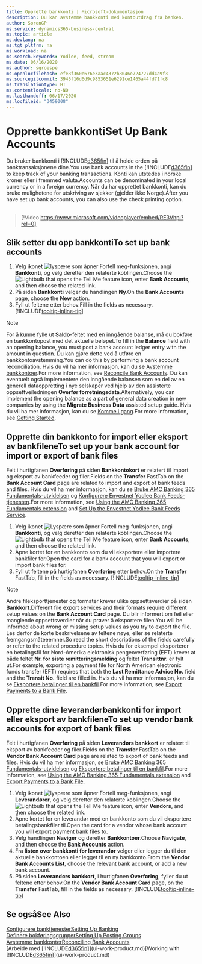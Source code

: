 ```yaml
---
title: Opprette bankkonti | Microsoft-dokumentasjon
description: Du kan avstemme bankkonti med kontoutdrag fra banken.
author: SorenGP
ms.service: dynamics365-business-central
ms.topic: article
ms.devlang: na
ms.tgt_pltfrm: na
ms.workload: na
ms.search.keywords: Yodlee, feed, stream
ms.date: 06/16/2020
ms.author: sgroespe
ms.openlocfilehash: efe8f360e676e3aac4372b8046e724727dd4a9f3
ms.sourcegitcommit: 3945f16d6d9c9853651e6291ce1465a44fd71fc8
ms.translationtype: HT
ms.contentlocale: nb-NO
ms.lasthandoff: 06/17/2020
ms.locfileid: "3459008"
---
```

# <a name="set-up-bank-accounts"></a><span data-ttu-id="09b17-103">Opprette bankkonti</span><span class="sxs-lookup"><span data-stu-id="09b17-103">Set Up Bank Accounts</span></span>
<span data-ttu-id="09b17-104">Du bruker bankkonti i [!INCLUDE[d365fin](includes/d365fin_md.md)] til å holde orden på banktransaksjonene dine.</span><span class="sxs-lookup"><span data-stu-id="09b17-104">You use bank accounts in the [!INCLUDE[d365fin](includes/d365fin_md.md)] to keep track of your banking transactions.</span></span> <span data-ttu-id="09b17-105">Konti kan utstedes i norske kroner eller i fremmed valuta.</span><span class="sxs-lookup"><span data-stu-id="09b17-105">Accounts can be denominated in your local currency or in a foreign currency.</span></span> <span data-ttu-id="09b17-106">Når du har opprettet bankkonti, kan du bruke mulighetene for utskriving av sjekker (gjelder ikke Norge).</span><span class="sxs-lookup"><span data-stu-id="09b17-106">After you have set up bank accounts, you can also use the check printing option.</span></span><br><br>  

> [!Video https://www.microsoft.com/videoplayer/embed/RE3Vhpl?rel=0]

## <a name="to-set-up-bank-accounts"></a><span data-ttu-id="09b17-107">Slik setter du opp bankkonti</span><span class="sxs-lookup"><span data-stu-id="09b17-107">To set up bank accounts</span></span>
1. <span data-ttu-id="09b17-108">Velg ikonet ![lyspære som åpner Fortell meg-funksjonen](media/ui-search/search_small.png "Fortell hva du vil gjøre"), angi **Bankkonti**, og velg deretter den relaterte koblingen.</span><span class="sxs-lookup"><span data-stu-id="09b17-108">Choose the ![Lightbulb that opens the Tell Me feature](media/ui-search/search_small.png "Tell me what you want to do") icon, enter **Bank Accounts**, and then choose the related link.</span></span>
2. <span data-ttu-id="09b17-109">På siden **Bankkonti** velger du handlingen **Ny**.</span><span class="sxs-lookup"><span data-stu-id="09b17-109">On the **Bank Accounts** page, choose the **New** action.</span></span>
3. <span data-ttu-id="09b17-110">Fyll ut feltene etter behov.</span><span class="sxs-lookup"><span data-stu-id="09b17-110">Fill in the fields as necessary.</span></span> [!INCLUDE[tooltip-inline-tip](includes/tooltip-inline-tip_md.md)]

> [!NOTE]
> <span data-ttu-id="09b17-111">For å kunne fylle ut **Saldo**-feltet med en inngående balanse, må du bokføre en bankkontopost med det aktuelle beløpet.</span><span class="sxs-lookup"><span data-stu-id="09b17-111">To fill in the **Balance** field with an opening balance, you must post a bank account ledger entry with the amount in question.</span></span> <span data-ttu-id="09b17-112">Du kan gjøre dette ved å utføre en bankkontoavstemming.</span><span class="sxs-lookup"><span data-stu-id="09b17-112">You can do this by performing a bank account reconciliation.</span></span> <span data-ttu-id="09b17-113">Hvis du vil ha mer informasjon, kan du se [Avstemme bankkontoer](bank-how-reconcile-bank-accounts-separately.md).</span><span class="sxs-lookup"><span data-stu-id="09b17-113">For more information, see [Reconcile Bank Accounts](bank-how-reconcile-bank-accounts-separately.md).</span></span> <span data-ttu-id="09b17-114">Du kan eventuelt også implementere den inngående balansen som en del av en generell dataoppretting i nye selskaper ved hjelp av den assisterte oppsettveiledningen **Overfør forretningsdata**.</span><span class="sxs-lookup"><span data-stu-id="09b17-114">Alternatively, you can implement the opening balance as a part of general data creation in new companies by using the **Migrate Business Data** assisted setup guide.</span></span> <span data-ttu-id="09b17-115">Hvis du vil ha mer informasjon, kan du se [Komme i gang](product-get-started.md).</span><span class="sxs-lookup"><span data-stu-id="09b17-115">For more information, see [Getting Started](product-get-started.md).</span></span>

## <a name="to-set-up-your-bank-account-for-import-or-export-of-bank-files"></a><span data-ttu-id="09b17-116">Opprette din bankkonto for import eller eksport av bankfilene</span><span class="sxs-lookup"><span data-stu-id="09b17-116">To set up your bank account for import or export of bank files</span></span>
<span data-ttu-id="09b17-117">Felt i hurtigfanen **Overføring** på siden **Bankkontokort** er relatert til import og eksport av bankfeeder og filer.</span><span class="sxs-lookup"><span data-stu-id="09b17-117">Fields on the **Transfer** FastTab on the **Bank Account Card** page are related to import and export of bank feeds and files.</span></span> <span data-ttu-id="09b17-118">Hvis du vil ha mer informasjon, kan du se [Bruke AMC Banking 365 Fundamentals-utvidelsen](ui-extensions-amc-banking.md) og [Konfigurere Envestnet Yodlee Bank Feeds-tjenesten](bank-how-setup-bank-statement-service.md).</span><span class="sxs-lookup"><span data-stu-id="09b17-118">For more information, see [Using the AMC Banking 365 Fundamentals extension](ui-extensions-amc-banking.md) and [Set Up the Envestnet Yodlee Bank Feeds Service](bank-how-setup-bank-statement-service.md).</span></span>

1. <span data-ttu-id="09b17-119">Velg ikonet ![Lyspære som åpner Fortell meg-funksjonen](media/ui-search/search_small.png "Fortell hva du vil gjøre"), angi **Bankkonti**, og velg deretter den relaterte koblingen.</span><span class="sxs-lookup"><span data-stu-id="09b17-119">Choose the ![Lightbulb that opens the Tell Me feature](media/ui-search/search_small.png "Tell me what you want to do") icon, enter **Bank Accounts**, and then choose the related link.</span></span>
2. <span data-ttu-id="09b17-120">Åpne kortet for en bankkonto som du vil eksportere eller importere bankfiler for.</span><span class="sxs-lookup"><span data-stu-id="09b17-120">Open the card for a bank account that you will export or import bank files for.</span></span>
3. <span data-ttu-id="09b17-121">Fyll ut feltene på hurtigfanen **Overføring** etter behov.</span><span class="sxs-lookup"><span data-stu-id="09b17-121">On the **Transfer** FastTab, fill in the fields as necessary.</span></span> [!INCLUDE[tooltip-inline-tip](includes/tooltip-inline-tip_md.md)]

> [!NOTE]  
>   <span data-ttu-id="09b17-122">Andre fileksporttjenester og formater krever ulike oppsettsverdier på siden **Bankkort**.</span><span class="sxs-lookup"><span data-stu-id="09b17-122">Different file export services and their formats require different setup values on the **Bank Account Card** page.</span></span> <span data-ttu-id="09b17-123">Du blir informert om feil eller manglende oppsettsverdier når du prøver å eksportere filen.</span><span class="sxs-lookup"><span data-stu-id="09b17-123">You will be informed about wrong or missing setup values as you try to export the file.</span></span> <span data-ttu-id="09b17-124">Les derfor de korte beskrivelsene av feltene nøye, eller se relaterte fremgangsmåteeemner.</span><span class="sxs-lookup"><span data-stu-id="09b17-124">So read the short descriptions of the fields carefully or refer to the related procedure topics.</span></span> <span data-ttu-id="09b17-125">Hvis du for eksempel eksporterer en betalingsfil for Nord-Amerika elektronisk pengeoverføring (EFT) krever at både feltet **Nr. for siste remitteringsmelding** og feltet **Transittnr.** er fylt ut.</span><span class="sxs-lookup"><span data-stu-id="09b17-125">For example, exporting a payment file for North American electronic funds transfer (EFT) requires that both the **Last Remittance Advice No.** field and the **Transit No.** field are filled in.</span></span> <span data-ttu-id="09b17-126">Hvis du vil ha mer informasjon, kan du se [Eksportere betalinger til en bankfil](finance-make-payments-with-bank-data-conversion-service-or-sepa-credit-transfer.md#exporting-payments-to-a-bank-file).</span><span class="sxs-lookup"><span data-stu-id="09b17-126">For more information, see [Export Payments to a Bank File](finance-make-payments-with-bank-data-conversion-service-or-sepa-credit-transfer.md#exporting-payments-to-a-bank-file).</span></span>

## <a name="to-set-up-vendor-bank-accounts-for-export-of-bank-files"></a><span data-ttu-id="09b17-127">Opprette dine leverandørbankkonti for import eller eksport av bankfilene</span><span class="sxs-lookup"><span data-stu-id="09b17-127">To set up vendor bank accounts for export of bank files</span></span>

<span data-ttu-id="09b17-128">Felt i hurtigfanen **Overføring** på siden **Leverandørs bankkort** er relatert til eksport av bankfeeder og filer.</span><span class="sxs-lookup"><span data-stu-id="09b17-128">Fields on the **Transfer** FastTab on the **Vendor Bank Account Card** page are related to export of bank feeds and files.</span></span> <span data-ttu-id="09b17-129">Hvis du vil ha mer informasjon, se [Bruke AMC Banking 365 Fundamentals-utvidelsen](ui-extensions-amc-banking.md) og [Eksportere betalinger til en bankfil](finance-make-payments-with-bank-data-conversion-service-or-sepa-credit-transfer.md#exporting-payments-to-a-bank-file).</span><span class="sxs-lookup"><span data-stu-id="09b17-129">For more information, see [Using the AMC Banking 365 Fundamentals extension](ui-extensions-amc-banking.md) and [Export Payments to a Bank File](finance-make-payments-with-bank-data-conversion-service-or-sepa-credit-transfer.md#exporting-payments-to-a-bank-file).</span></span>

1. <span data-ttu-id="09b17-130">Velg ikonet ![lyspære som åpner Fortell meg-funksjonen](media/ui-search/search_small.png "Fortell hva du vil gjøre"), angi **Leverandører**, og velg deretter den relaterte koblingen.</span><span class="sxs-lookup"><span data-stu-id="09b17-130">Choose the ![Lightbulb that opens the Tell Me feature](media/ui-search/search_small.png "Tell me what you want to do") icon, enter **Vendors**, and then choose the related link.</span></span>
2. <span data-ttu-id="09b17-131">Åpne kortet for en leverandør med en bankkonto som du vil eksportere betalingsbankfiler til.</span><span class="sxs-lookup"><span data-stu-id="09b17-131">Open the card for a vendor whose bank account you will export payment bank files to.</span></span>
3. <span data-ttu-id="09b17-132">Velg handlingen **Naviger** og deretter **Bankkontoer**.</span><span class="sxs-lookup"><span data-stu-id="09b17-132">Choose **Navigate**, and then choose the **Bank Accounts** action.</span></span>
4. <span data-ttu-id="09b17-133">Fra **listen over bankkonti for leverandør** velger eller legger du til den aktuelle bankkontoen eller legget til en ny bankkonto.</span><span class="sxs-lookup"><span data-stu-id="09b17-133">From the **Vendor Bank Accounts List**, choose the relevant bank account, or add a new bank account.</span></span>  
5. <span data-ttu-id="09b17-134">På siden **Leverandørs bankkort**, i hurtigfanen **Overføring**, fyller du ut feltene etter behov.</span><span class="sxs-lookup"><span data-stu-id="09b17-134">On the **Vendor Bank Account Card** page, on the **Transfer** FastTab, fill in the fields as necessary.</span></span> [!INCLUDE[tooltip-inline-tip](includes/tooltip-inline-tip_md.md)]

## <a name="see-also"></a><span data-ttu-id="09b17-135">Se også</span><span class="sxs-lookup"><span data-stu-id="09b17-135">See Also</span></span>

[<span data-ttu-id="09b17-136">Konfigurere banktjenester</span><span class="sxs-lookup"><span data-stu-id="09b17-136">Setting Up Banking</span></span>](bank-setup-banking.md)  
[<span data-ttu-id="09b17-137">Definere bokføringsgrupper</span><span class="sxs-lookup"><span data-stu-id="09b17-137">Setting Up Posting Groups</span></span>](finance-posting-groups.md)  
[<span data-ttu-id="09b17-138">Avstemme bankkonter</span><span class="sxs-lookup"><span data-stu-id="09b17-138">Reconciling Bank Accounts</span></span>](bank-manage-bank-accounts.md)  
<span data-ttu-id="09b17-139">[Arbeide med [!INCLUDE[d365fin](includes/d365fin_md.md)]](ui-work-product.md)</span><span class="sxs-lookup"><span data-stu-id="09b17-139">[Working with [!INCLUDE[d365fin](includes/d365fin_md.md)]](ui-work-product.md)</span></span>

